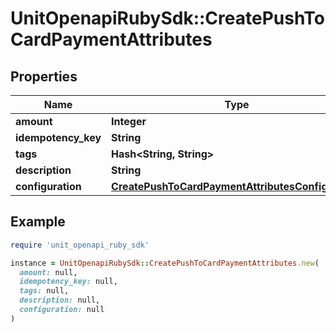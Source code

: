 # UnitOpenapiRubySdk::CreatePushToCardPaymentAttributes

## Properties

| Name | Type | Description | Notes |
| ---- | ---- | ----------- | ----- |
| **amount** | **Integer** |  |  |
| **idempotency_key** | **String** |  | [optional] |
| **tags** | **Hash&lt;String, String&gt;** |  | [optional] |
| **description** | **String** |  |  |
| **configuration** | [**CreatePushToCardPaymentAttributesConfiguration**](CreatePushToCardPaymentAttributesConfiguration.md) |  |  |

## Example

```ruby
require 'unit_openapi_ruby_sdk'

instance = UnitOpenapiRubySdk::CreatePushToCardPaymentAttributes.new(
  amount: null,
  idempotency_key: null,
  tags: null,
  description: null,
  configuration: null
)
```

